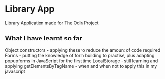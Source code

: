 # Library App
Library Application made for The Odin Project

## What I have learnt so far
Object constructors - applying these to reduce the amount of code required
Forms - putting the knowledge of form building to practise, plus adapting popupforms in JavaScript for the first time
LocalStorage - still learning and applying
getElementsByTagName - when and when not to apply this in my javascript